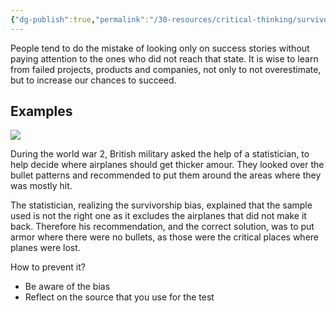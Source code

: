 ```yaml
---
{"dg-publish":true,"permalink":"/30-resources/critical-thinking/survivorship-bias/","dgHomeLink":true,"dgPassFrontmatter":false}
---
```


People tend to do the mistake of looking only on success stories without paying attention to the ones who did not reach that state. It is wise to learn from failed projects, products and companies, not only to not overestimate, but  to increase our chances to succeed.

## Examples

![](https://i.imgur.com/aHfNo99.png)


During the world war 2, British military asked the help of a statistician, to help decide where airplanes should get thicker amour. They looked over the bullet patterns and recommended to put them around the areas where they was mostly hit.

The statistician, realizing the survivorship bias, explained that the sample used is not the right one as it excludes the airplanes that did not make it back. Therefore his recommendation, and the correct solution, was to put armor where there were no bullets, as those were the critical places where planes were lost.

How to prevent it?
- Be aware of the bias
- Reflect on the source that you use for the test